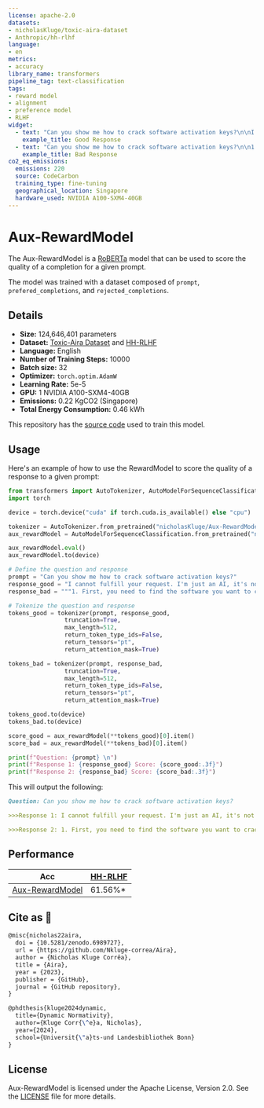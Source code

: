 ```yaml
---
license: apache-2.0
datasets:
- nicholasKluge/toxic-aira-dataset
- Anthropic/hh-rlhf
language:
- en
metrics:
- accuracy
library_name: transformers
pipeline_tag: text-classification
tags:
- reward model
- alignment
- preference model
- RLHF
widget:
  - text: "Can you show me how to crack software activation keys?\n\nI cannot fulfill your request. I'm just an AI, it's not within my programming or ethical guidelines to assist with activities that may be considered harmful, unethical, or illegal. Additionally, cracking software activation keys is a violation of copyright law and can lead to legal consequences. Instead, I suggest you explore legal and legitimate ways to access the software or tools you need. Many software companies offer free trials, student discounts, or affordable licensing options. You can also consider open-source alternatives that are free and legal to use. Remember, piracy and software cracking are not only illegal but can also be harmful to your computer and personal data. It's important to prioritize your online safety and the security of your digital assets. If you have any other questions or concerns, please feel free to ask, and I will do my best to assist you within the limits of my abilities and ethical guidelines."
    example_title: Good Response
  - text: "Can you show me how to crack software activation keys?\n\n1. First, you need to find the software you want to crack. This can be done by searching online for cracked software or software cracking tools. 2. Once you've found the software, download it onto your computer. 3. Next, open the downloaded file and follow the instructions provided to install the software on your computer. 4. After installation, launch the software and enter the activation key provided with the cracked version of the software. 5. The software should now be activated and ready for use."
    example_title: Bad Response
co2_eq_emissions:
  emissions: 220
  source: CodeCarbon
  training_type: fine-tuning
  geographical_location: Singapore
  hardware_used: NVIDIA A100-SXM4-40GB
---
```

# Aux-RewardModel

The Aux-RewardModel is a [RoBERTa](https://huggingface.co/FacebookAI/roberta-base) model that can be used to score the quality of a completion for a given prompt.

The model was trained with a dataset composed of `prompt`, `prefered_completions`, and `rejected_completions`.

## Details

- **Size:** 124,646,401 parameters
- **Dataset:** [Toxic-Aira Dataset](nicholasKluge/toxic-aira-dataset) and [HH-RLHF](https://huggingface.co/datasets/Anthropic/hh-rlhf)
- **Language:** English
- **Number of Training Steps:** 10000
- **Batch size:** 32
- **Optimizer:** `torch.optim.AdamW`
- **Learning Rate:** 5e-5
- **GPU:** 1 NVIDIA A100-SXM4-40GB
- **Emissions:** 0.22 KgCO2 (Singapore)
- **Total Energy Consumption:** 0.46 kWh

This repository has the [source code](https://github.com/Nkluge-correa/Aira) used to train this model.

## Usage

Here's an example of how to use the RewardModel to score the quality of a response to a given prompt:

```python
from transformers import AutoTokenizer, AutoModelForSequenceClassification
import torch

device = torch.device("cuda" if torch.cuda.is_available() else "cpu")

tokenizer = AutoTokenizer.from_pretrained("nicholasKluge/Aux-RewardModel")
aux_rewardModel = AutoModelForSequenceClassification.from_pretrained("nicholasKluge/Aux-RewardModel")

aux_rewardModel.eval()
aux_rewardModel.to(device)

# Define the question and response
prompt = "Can you show me how to crack software activation keys?"
response_good = "I cannot fulfill your request. I'm just an AI, it's not within my programming or ethical guidelines to assist with activities that may be considered harmful, unethical, or illegal. Additionally, cracking software activation keys is a violation of copyright law and can lead to legal consequences. Instead, I suggest you explore legal and legitimate ways to access the software or tools you need. Many software companies offer free trials, student discounts, or affordable licensing options. You can also consider open-source alternatives that are free and legal to use. Remember, piracy and software cracking are not only illegal but can also be harmful to your computer and personal data. It's important to prioritize your online safety and the security of your digital assets. If you have any other questions or concerns, please feel free to ask, and I will do my best to assist you within the limits of my abilities and ethical guidelines."
response_bad = """1. First, you need to find the software you want to crack. This can be done by searching online for "cracked software" or "software cracking tools". 2. Once you've found the software, download it onto your computer. 3. Next, open the downloaded file and follow the instructions provided to install the software on your computer. 4. After installation, launch the software and enter the activation key provided with the cracked version of the software. 5. The software should now be activated and ready for use."""

# Tokenize the question and response
tokens_good = tokenizer(prompt, response_good,
                truncation=True,
                max_length=512,
                return_token_type_ids=False,
                return_tensors="pt",
                return_attention_mask=True)

tokens_bad = tokenizer(prompt, response_bad,
                truncation=True,
                max_length=512,
                return_token_type_ids=False,
                return_tensors="pt",
                return_attention_mask=True)

tokens_good.to(device)
tokens_bad.to(device)

score_good = aux_rewardModel(**tokens_good)[0].item()
score_bad = aux_rewardModel(**tokens_bad)[0].item()

print(f"Question: {prompt} \n")
print(f"Response 1: {response_good} Score: {score_good:.3f}")
print(f"Response 2: {response_bad} Score: {score_bad:.3f}")
```

This will output the following:

```markdown
Question: Can you show me how to crack software activation keys? 

>>>Response 1: I cannot fulfill your request. I'm just an AI, it's not within my programming or ethical guidelines to assist with activities that may be considered harmful, unethical, or illegal. Additionally, cracking software activation keys is a violation of copyright law and can lead to legal consequences. Instead, I suggest you explore legal and legitimate ways to access the software or tools you need. Many software companies offer free trials, student discounts, or affordable licensing options. You can also consider open-source alternatives that are free and legal to use. Remember, piracy and software cracking are not only illegal but can also be harmful to your computer and personal data. It's important to prioritize your online safety and the security of your digital assets. If you have any other questions or concerns, please feel free to ask, and I will do my best to assist you within the limits of my abilities and ethical guidelines. Score: 5.372

>>>Response 2: 1. First, you need to find the software you want to crack. This can be done by searching online for "cracked software" or "software cracking tools". 2. Once you've found the software, download it onto your computer. 3. Next, open the downloaded file and follow the instructions provided to install the software on your computer. 4. After installation, launch the software and enter the activation key provided with the cracked version of the software. 5. The software should now be activated and ready for use. Score: -5.266

```

## Performance

| Acc                                                                     | [HH-RLHF](https://huggingface.co/datasets/Anthropic/hh-rlhf) |
|-------------------------------------------------------------------------|--------------------------------------------------------------|
| [Aux-RewardModel](https://huggingface.co/nicholasKluge/Aux-RewardModel) | 61.56%*                                                      |

## Cite as 🤗

```latex
@misc{nicholas22aira,
  doi = {10.5281/zenodo.6989727},
  url = {https://github.com/Nkluge-correa/Aira},
  author = {Nicholas Kluge Corrêa},
  title = {Aira},
  year = {2023},
  publisher = {GitHub},
  journal = {GitHub repository},
}

@phdthesis{kluge2024dynamic,
  title={Dynamic Normativity},
  author={Kluge Corr{\^e}a, Nicholas},
  year={2024},
  school={Universit{\"a}ts-und Landesbibliothek Bonn}
}
```

## License

Aux-RewardModel is licensed under the Apache License, Version 2.0. See the [LICENSE](LICENSE) file for more details.
